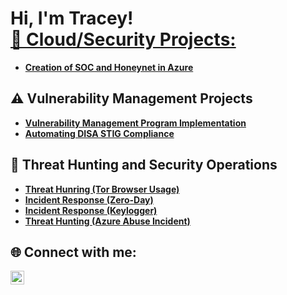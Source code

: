 <h1>Hi, I'm Tracey! <br/><a href="https://www.linkedin.com/in/tleanne/>Cybersecurity Professional</a>, <a https://tleanne.dev/>Frontend Developer</a> </h1>
I'm passionate about cybersecurity and love tackling complex challenges through hands-on projects. From vulnerability management to threat detection, these projects allow me to dive deep into the ever-evolving landscape of cybersecurity. Please feel free to check them out and see the work I’ve put into enhancing security operations and processes!

## 🔐 Cloud/Security Projects:

- **[Creation of SOC and Honeynet in Azure](https://github.com/tleanne1/Cloud-SOC)**
  
## ⚠️ Vulnerability Management Projects

- **[Vulnerability Management Program Implementation](https://github.com/tleanne1/vulnerability-management-program/tree/main)**
- **[Automating DISA STIG Compliance](https://github.com/tleanne1/STIGS-PowerShell-Scripts)**
<!--- - **[Programmatic Vulnerability Remediations (PowerShell and BASH)](https://github.com/joshcybertest/programmatic-vulnerability-remediations)** --->

## 🚨 Threat Hunting and Security Operations

- **[Threat Hunring (Tor Browser Usage)](https://github.com/tleanne1/threat-hunting-scenario-tor/tree/main)**
- **[Incident Response (Zero-Day)](https://github.com/tleanne1/threat-hunting-scenario-zero-day)**
- **[Incident Response (Keylogger)](https://github.com/tleanne1/threat-hunting-scenario-keylogger)**
- **[Threat Hunting (Azure Abuse Incident)](https://github.com/tleanne1/threat-hunting-Azure-Abuse-Incident)**

<h2>🌐 Connect with me:</h2>

[<img align="left" alt="TraceyBuentello | LinkedIn" width="22px" src="https://cdn.jsdelivr.net/npm/simple-icons@v3/icons/linkedin.svg" />][linkedin]

[linkedin]: https://www.linkedin.com/in/tleanne/
